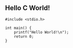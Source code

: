 ## Hello C World!

    #include <stdio.h>

    int main() {
        printf("Hello World!\n");
        return 0;
    }
